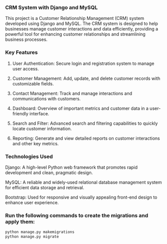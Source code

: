 ### CRM System with Django and MySQL

This project is a Customer Relationship Management (CRM) system developed using Django and MySQL. The CRM system is designed to help businesses manage customer interactions and data efficiently, providing a powerful tool for enhancing customer relationships and streamlining business processes.

### Key Features

1. User Authentication: Secure login and registration system to manage user access.
   
2. Customer Management: Add, update, and delete customer records with customizable fields.
   
3. Contact Management: Track and manage interactions and communications with customers.
   
4. Dashboard: Overview of important metrics and customer data in a user-friendly interface.
   
5. Search and Filter: Advanced search and filtering capabilities to quickly locate customer information.
    
16. Reporting: Generate and view detailed reports on customer interactions and other key metrics.

### Technologies Used

Django: A high-level Python web framework that promotes rapid development and clean, pragmatic design.

MySQL: A reliable and widely-used relational database management system for efficient data storage and retrieval.

Bootstrap: Used for responsive and visually appealing front-end design to enhance user experience.

### Run the following commands to create the migrations and apply them:

```python
python manage.py makemigrations
python manage.py migrate
```
